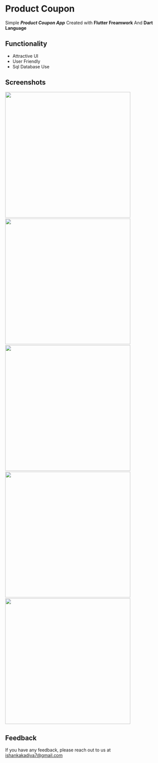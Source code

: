 # Product Coupon

Simple ***Product Coupon App*** Created with **Flutter Freamwork** And **Dart Language**

## Functionality

- Attractive UI
- User Friendly 
- Sql Database Use

## Screenshots 

<img src="https://user-images.githubusercontent.com/113764228/211731569-29b26e2f-bcd2-429d-bfa3-5060840b41b2.gif" width="400"> &nbsp; 
<img src="https://user-images.githubusercontent.com/113764228/211731573-1f6ec443-0e94-4d63-81f9-9ae58a465fc5.jpg" width="400"> &nbsp; 
<img src="https://user-images.githubusercontent.com/113764228/211731555-5c317e33-6033-4745-ab44-7befac4a38d7.jpg" width="400"> &nbsp; 
<img src="https://user-images.githubusercontent.com/113764228/211731564-c00afa28-620f-4ba5-a774-97669806df8d.jpg" width="400"> &nbsp; 
<img src="https://user-images.githubusercontent.com/113764228/211731567-8a9e6d95-1119-4733-9d8b-e9ae2304f50c.jpg" width="400"> &nbsp; 





## Feedback

If you have any feedback, please reach out to us at ishankakadiya7@gmail.com

